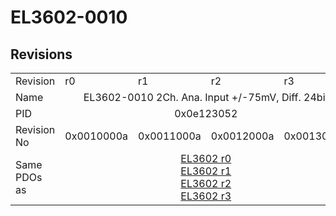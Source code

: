 # EL3602-0010

## Revisions
<table>
<tr>
<td>Revision</td>
<td>r0</td>
<td>r1</td>
<td>r2</td>
<td>r3</td>
</tr>
<tr>
<td>Name</td>
<td colspan=4 align="center">EL3602-0010 2Ch. Ana. Input +/-75mV, Diff. 24bit</td>
</tr>
<tr>
<td>PID</td>
<td colspan=4 align="center">0x0e123052</td>
</tr>
<tr>
<td>Revision No</td>
<td>0x0010000a</td>
<td>0x0011000a</td>
<td>0x0012000a</td>
<td>0x0013000a</td>
</tr>
<tr>
<td>Same PDOs as</td>
<td colspan=4 align="center"><a href="EL3602.md">EL3602 r0</a><br/><a href="EL3602.md">EL3602 r1</a><br/><a href="EL3602.md">EL3602 r2</a><br/><a href="EL3602.md">EL3602 r3</a></td>
</tr>
</table>
